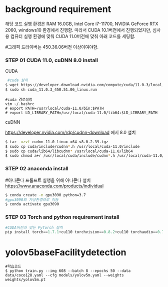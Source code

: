 ﻿# background requirement 
해당 코드 실행 환경은 RAM 16.0GB, Intel Core i7-11700, NVIDIA GeForce RTX 2060, windows10 환경에서 진행함.
따라서 CUDA 10.1버전에서 진행되었지만, 심사용 컴퓨터 실행 환경에 맞춰 CUDA 11.0버전에 맞춰 아래 코드를 세팅함. 

#그래픽 드라이버는 450.36.06버전 이상이여야함. 
### STEP 01 CUDA 11.0, cuDNN 8.0 install
CUDA
```bash
 #cuda 설치
$ wget https://developer.download.nvidia.com/compute/cuda/11.0.3/local_installers/cuda_11.0.3_450.51.06_linux.run
$ sudo sh cuda_11.0.3_450.51.06_linux.run
```
```
#cuda 경로설정
vim ~/.bashrc
# export PATH=/usr/local/cuda-11.0/bin:$PATH
# export LD_LIBRARY_PATH=/usr/local/cuda-11.0/lib64:$LD_LIBRARY_PATH
```

cuDNN

https://developer.nvidia.com/rdp/cudnn-download 에서 8.0 설치


```bash
$ tar -xzvf cudnn-11.0-linux-x64-v8.0.2.39.tgz
$ sudo cp cuda/include/cudnn*.h /usr/local/cuda-11.0/include
$ sudo cp cuda/lib64/libcudnn* /usr/local/cuda-11.0/lib64
$ sudo chmod a+r /usr/local/cuda/include/cudnn*.h /usr/local/cuda-11.0/lib64/libcudnn*
```

### STEP 02 anaconda install
#아나콘다 프롬프트 실행을 위해 아나콘다 설치
https://www.anaconda.com/products/individual
```bash
$ conda create -n gpu3090 python=3.7
#gpu3090의 가상환경으로 이동
$ conda activate gpu3090
```

### STEP 03 Torch and python requirement install
``` python
#CUDA버전과 맞는 PyTorch 설치
pip install torch==1.7.1+cu110 torchvision==0.8.2+cu110 torchaudio==0.7.2 -f https://download.pytorch.org/whl/torch_stable.html
```

# yolov5baseFacilitydetection
```
#학습코드
$ python train.py --img 608 --batch 8 --epochs 50 --data data/coco128.yaml --cfg models/yolov5m.yaml --weights weights/yolov5m.pt

```
